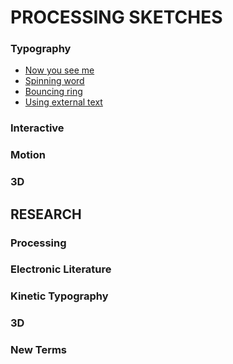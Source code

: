 # **PROCESSING SKETCHES**
### Typography
- [Now you see me](https://hamishpayne.github.io/CODE-WORDS/word_changes_with_mouse_click/)
- [Spinning word](https://hamishpayne.github.io/CODE-WORDS/word_spins_with_mouse/)
- [Bouncing ring](https://hamishpayne.github.io/CODE-WORDS/Ring_bouncing_left_to_right/)
- [Using external text](https://hamishpayne.github.io/CODE-WORDS/Using_external_text/)

### Interactive
### Motion
### 3D

## **RESEARCH**
### Processing
### Electronic Literature
### Kinetic Typography
### 3D
### New Terms
